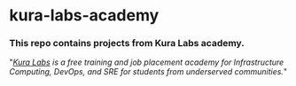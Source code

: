 # kura-labs-academy
### This repo contains projects from Kura Labs academy.

"*[Kura Labs](https://kuralabs.org/) is a free training and job placement academy for Infrastructure Computing, DevOps, and SRE for students from underserved communities.*"
